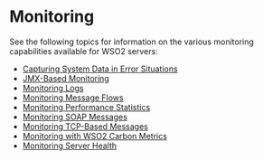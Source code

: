 # Monitoring

See the following topics for information on the various monitoring
capabilities available for WSO2 servers:

-   [Capturing System Data in Error
    Situations](_Capturing_System_Data_in_Error_Situations_)
-   [JMX-Based Monitoring](_JMX-Based_Monitoring_)
-   [Monitoring Logs](_Monitoring_Logs_)
-   [Monitoring Message Flows](_Monitoring_Message_Flows_)
-   [Monitoring Performance
    Statistics](_Monitoring_Performance_Statistics_)
-   [Monitoring SOAP Messages](_Monitoring_SOAP_Messages_)
-   [Monitoring TCP-Based Messages](_Monitoring_TCP-Based_Messages_)
-   [Monitoring with WSO2 Carbon
    Metrics](_Monitoring_with_WSO2_Carbon_Metrics_)
-   [Monitoring Server Health](_Monitoring_Server_Health_)
